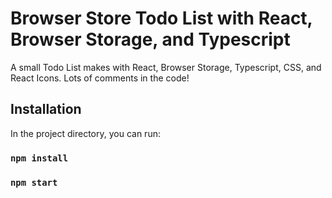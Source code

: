 # Browser Store Todo List with React, Browser Storage, and Typescript

A small Todo List makes with React, Browser Storage, Typescript, CSS, and React Icons. Lots of comments in the code!

## Installation

In the project directory, you can run:

### `npm install`
### `npm start`